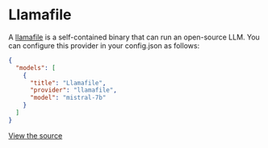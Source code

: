 # Llamafile

A [llamafile](https://github.com/Mozilla-Ocho/llamafile#readme) is a self-contained binary that can run an open-source LLM. You can configure this provider in your config.json as follows:

```json title="config.json"
{
  "models": [
    {
      "title": "Llamafile",
      "provider": "llamafile",
      "model": "mistral-7b"
    }
  ]
}
```

[View the source](https://github.com/khulnasoft/devscode/blob/main/core/llm/llms/Llamafile.ts)
